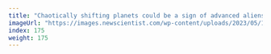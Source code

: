 ```yaml
---
title: "Chaotically shifting planets could be a sign of advanced aliens"
imageUrl: "https://images.newscientist.com/wp-content/uploads/2023/05/11141746/SEI_153437478.jpg?width=600"
index: 175
weight: 175
---
```

